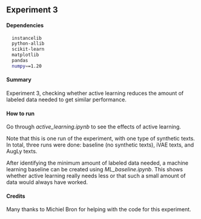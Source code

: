## Experiment 3

#### Dependencies
```sh
  instancelib
  python-allib
  scikit-learn
  matplotlib
  pandas
  numpy==1.20
```

#### Summary
Experiment 3, checking whether active learning reduces the amount of labeled data needed to get similar performance.

#### How to run

Go through *active_learning.ipynb* to see the effects of active learning.

Note that this is one run of the experiment, with one type of synthetic texts. In total, three runs were done: baseline (no synthetic texts), iVAE texts, and AugLy texts.

After identifying the minimum amount of labeled data needed, a machine learning baseline can be created using *ML_baseline.ipynb*. This shows whether active learning really needs less or that such a small amount of data would always have worked.

#### Credits
Many thanks to Michiel Bron for helping with the code for this experiment.
